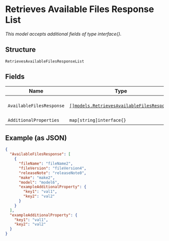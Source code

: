 
# Retrieves Available Files Response List

*This model accepts additional fields of type interface{}.*

## Structure

`RetrievesAvailableFilesResponseList`

## Fields

| Name | Type | Tags | Description |
|  --- | --- | --- | --- |
| `AvailableFilesResponse` | [`[]models.RetrievesAvailableFilesResponse`](../../doc/models/retrieves-available-files-response.md) | Optional | **Constraints**: *Maximum Items*: `100` |
| `AdditionalProperties` | `map[string]interface{}` | Optional | - |

## Example (as JSON)

```json
{
  "AvailableFilesResponse": [
    {
      "fileName": "fileName2",
      "fileVersion": "fileVersion4",
      "releaseNote": "releaseNote0",
      "make": "make2",
      "model": "model6",
      "exampleAdditionalProperty": {
        "key1": "val1",
        "key2": "val2"
      }
    }
  ],
  "exampleAdditionalProperty": {
    "key1": "val1",
    "key2": "val2"
  }
}
```

